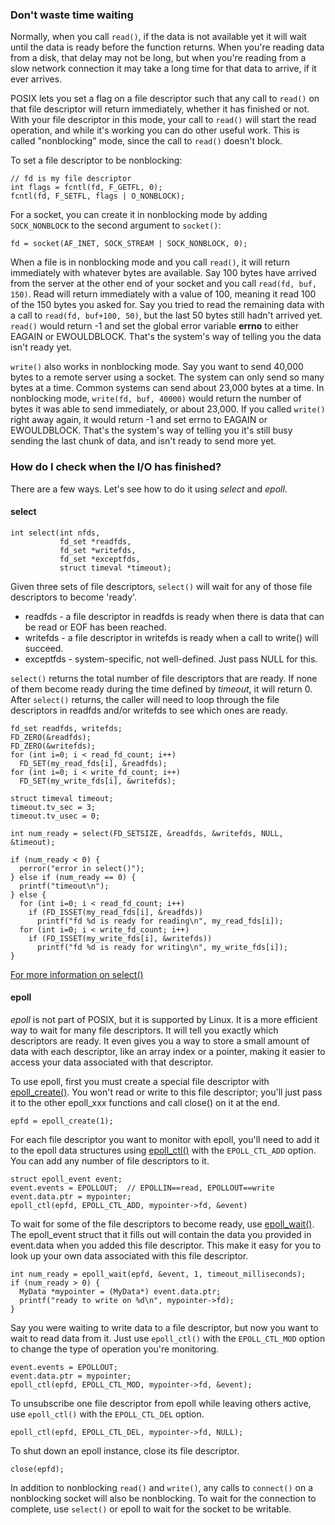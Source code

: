 ### Don't waste time waiting

Normally, when you call `read()`, if the data is not available yet it will wait until the data is ready before the function returns.  When you're reading data from a disk, that delay may not be long, but when you're reading from a slow network connection it may take a long time for that data to arrive, if it ever arrives.  

POSIX lets you set a flag on a file descriptor such that any call to `read()` on that file descriptor will return immediately, whether it has finished or not.  With your file descriptor in this mode, your call to `read()` will start
the read operation, and while it's working you can do other useful work.  This is called "nonblocking" mode,
since the call to `read()` doesn't block.

To set a file descriptor to be nonblocking:

    // fd is my file descriptor
    int flags = fcntl(fd, F_GETFL, 0);
    fcntl(fd, F_SETFL, flags | O_NONBLOCK);

For a socket, you can create it in nonblocking mode by adding `SOCK_NONBLOCK` to the second argument to `socket()`:

    fd = socket(AF_INET, SOCK_STREAM | SOCK_NONBLOCK, 0);

When a file is in nonblocking mode and you call `read()`, it will return immediately with whatever bytes are available.
Say 100 bytes have arrived from the server at the other end of your socket and you call `read(fd, buf, 150)`.
Read will return immediately with a value of 100, meaning it read 100 of the 150 bytes you asked for.
Say you tried to read the remaining data with a call to `read(fd, buf+100, 50)`, but the last 50 bytes still hadn't
arrived yet.  `read()` would return -1 and set the global error variable **errno** to either
EAGAIN or EWOULDBLOCK.  That's the system's way of telling you the data isn't ready yet.

`write()` also works in nonblocking mode.  Say you want to send 40,000 bytes to a remote server using a socket.
The system can only send so many bytes at a time. Common systems can send about 23,000 bytes at a time. In nonblocking mode, `write(fd, buf, 40000)` would return the number of bytes it was able to
send immediately, or about 23,000.  If you called `write()` right away again, it would return -1 and set errno to
EAGAIN or EWOULDBLOCK. That's the system's way of telling you it's still busy sending the last chunk of data,
and isn't ready to send more yet.

### How do I check when the I/O has finished?

There are a few ways.  Let's see how to do it using *select* and *epoll*.

#### select

    int select(int nfds, 
               fd_set *readfds, 
               fd_set *writefds,
               fd_set *exceptfds, 
               struct timeval *timeout);

Given three sets of file descriptors, `select()` will wait for any of those file descriptors to become 'ready'.
* readfds - a file descriptor in readfds is ready when there is data that can be read or EOF has been reached.
* writefds - a file descriptor in writefds is ready when a call to write() will succeed.
* exceptfds - system-specific, not well-defined.  Just pass NULL for this.

`select()` returns the total number of file descriptors that are ready.  If none of them become
ready during the time defined by *timeout*, it will return 0.  After `select()` returns, the 
caller will need to loop
through the file descriptors in readfds and/or writefds to see which ones are ready.

    fd_set readfds, writefds;
    FD_ZERO(&readfds);
    FD_ZERO(&writefds);
    for (int i=0; i < read_fd_count; i++)
      FD_SET(my_read_fds[i], &readfds);
    for (int i=0; i < write_fd_count; i++)
      FD_SET(my_write_fds[i], &writefds);

    struct timeval timeout;
    timeout.tv_sec = 3;
    timeout.tv_usec = 0;

    int num_ready = select(FD_SETSIZE, &readfds, &writefds, NULL, &timeout);

    if (num_ready < 0) {
      perror("error in select()");
    } else if (num_ready == 0) {
      printf("timeout\n");
    } else {
      for (int i=0; i < read_fd_count; i++)
        if (FD_ISSET(my_read_fds[i], &readfds))
          printf("fd %d is ready for reading\n", my_read_fds[i]);
      for (int i=0; i < write_fd_count; i++)
        if (FD_ISSET(my_write_fds[i], &writefds))
          printf("fd %d is ready for writing\n", my_write_fds[i]);
    }

[For more information on select()](http://pubs.opengroup.org/onlinepubs/9699919799/functions/select.html)

#### epoll

*epoll* is not part of POSIX, but it is supported by Linux.  It is a more efficient way to wait for many
file descriptors.  It will tell you exactly which descriptors are ready. It even gives you a way to store
a small amount of data with each descriptor, like an array index or a pointer, making it easier to access
your data associated with that descriptor.

To use epoll, first you must create a special file descriptor with [epoll_create()](http://linux.die.net/man/2/epoll_create).  You won't read or write to this file
descriptor; you'll just pass it to the other epoll_xxx functions and call
close() on it at the end.

    epfd = epoll_create(1);

For each file descriptor you want to monitor with epoll, you'll need to add it 
to the epoll data structures 
using [epoll_ctl()](http://linux.die.net/man/2/epoll_ctl) with the `EPOLL_CTL_ADD` option.  You can add any
number of file descriptors to it.

    struct epoll_event event;
    event.events = EPOLLOUT;  // EPOLLIN==read, EPOLLOUT==write
    event.data.ptr = mypointer;
    epoll_ctl(epfd, EPOLL_CTL_ADD, mypointer->fd, &event)

To wait for some of the file descriptors to become ready, use [epoll_wait()](http://linux.die.net/man/2/epoll_wait).
The epoll_event struct that it fills out will contain the data you provided in event.data when you
added this file descriptor. This make it easy for you to look up your own data associated
with this file descriptor.

    int num_ready = epoll_wait(epfd, &event, 1, timeout_milliseconds);
    if (num_ready > 0) {
      MyData *mypointer = (MyData*) event.data.ptr;
      printf("ready to write on %d\n", mypointer->fd);
    }

Say you were waiting to write data to a file descriptor, but now you want to wait to read data from it.
Just use `epoll_ctl()` with the `EPOLL_CTL_MOD` option to change the type of operation you're monitoring.

    event.events = EPOLLOUT;
    event.data.ptr = mypointer;
    epoll_ctl(epfd, EPOLL_CTL_MOD, mypointer->fd, &event);

To unsubscribe one file descriptor from epoll while leaving others active, use `epoll_ctl()` with the `EPOLL_CTL_DEL` option.

    epoll_ctl(epfd, EPOLL_CTL_DEL, mypointer->fd, NULL);

To shut down an epoll instance, close its file descriptor.

    close(epfd);

In addition to nonblocking `read()` and `write()`, any calls to `connect()` on a nonblocking socket will also be
nonblocking. To wait for the connection to complete, use `select()` or epoll to wait for the socket to be writable.

